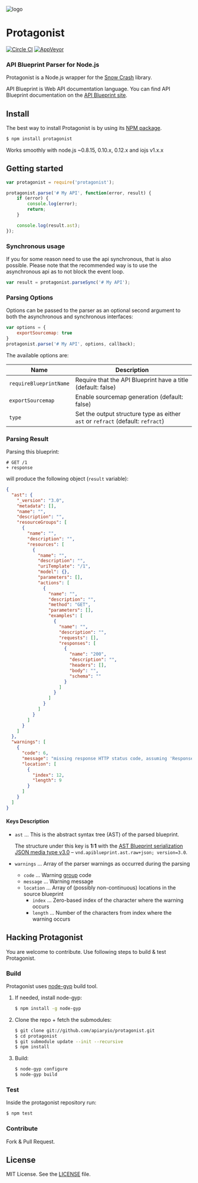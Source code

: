 ![logo](https://raw.github.com/apiaryio/api-blueprint/master/assets/logo_apiblueprint.png)

# Protagonist

[![Circle CI](https://circleci.com/gh/apiaryio/protagonist.svg?style=shield)](https://circleci.com/gh/apiaryio/protagonist)
[![AppVeyor](https://ci.appveyor.com/api/projects/status/uaa6ivk97urmoucr?svg=true)](https://ci.appveyor.com/project/Apiary/protagonist)



### API Blueprint Parser for Node.js
Protagonist is a Node.js wrapper for the [Snow Crash](https://github.com/apiaryio/snowcrash) library.

API Blueprint is Web API documentation language. You can find API Blueprint documentation on the [API Blueprint site](http://apiblueprint.org).

## Install
The best way to install Protagonist is by using its [NPM package](https://npmjs.org/package/protagonist).

```sh
$ npm install protagonist
```

Works smoothly with node.js ~0.8.15, 0.10.x, 0.12.x and iojs v1.x.x

## Getting started

```js
var protagonist = require('protagonist');

protagonist.parse('# My API', function(error, result) {
    if (error) {
        console.log(error);
        return;
    }

    console.log(result.ast);
});
```

### Synchronous usage

If you for some reason need to use the api synchronous, that is also possible.
Please note that the recommended way is to use the asynchronous api as to not
block the event loop.

```js
var result = protagonist.parseSync('# My API');
```

### Parsing Options

Options can be passed to the parser as an optional second argument to both the asynchronous and synchronous interfaces:

```js
var options = {
    exportSourcemap: true
}
protagonist.parse('# My API', options, callback);
```

The available options are:

Name                   | Description
---------------------- | ----------------------------------------------------------
`requireBlueprintName` | Require that the API Blueprint have a title (default: false)
`exportSourcemap`      | Enable sourcemap generation (default: false)
`type`                 | Set the output structure type as either `ast` or `refract` (default: `refract`)

### Parsing Result

Parsing this blueprint:

```
# GET /1
+ response
```

will produce the following object (`result` variable):

```json
{
  "ast": {
    "_version": "3.0",
    "metadata": [],
    "name": "",
    "description": "",
    "resourceGroups": [
      {
        "name": "",
        "description": "",
        "resources": [
          {
            "name": "",
            "description": "",
            "uriTemplate": "/1",
            "model": {},
            "parameters": [],
            "actions": [
              {
                "name": "",
                "description": "",
                "method": "GET",
                "parameters": [],
                "examples": [
                  {
                    "name": "",
                    "description": "",
                    "requests": [],
                    "responses": [
                      {
                        "name": "200",
                        "description": "",
                        "headers": [],
                        "body": "",
                        "schema": ""
                      }
                    ]
                  }
                ]
              }
            ]
          }
        ]
      }
    ]
  },
  "warnings": [
    {
      "code": 6,
      "message": "missing response HTTP status code, assuming 'Response 200'",
      "location": [
        {
          "index": 12,
          "length": 9
        }
      ]
    }
  ]
}
```

#### Keys Description

+ `ast` ... This is the abstract syntax tree (AST) of the parsed blueprint.

    The structure under this key is **1:1** with the [AST Blueprint serialization JSON media type v3.0](https://github.com/apiaryio/api-blueprint-ast#example-json-serialization) – `vnd.apiblueprint.ast.raw+json; version=3.0`.

+ `warnings` ... Array of the parser warnings as occurred during the parsing
    + `code` ...  Warning [group](https://github.com/apiaryio/snowcrash/blob/master/src/SourceAnnotation.h#L128) code
    + `message` ... Warning message
    + `location` ... Array of (possibly non-continuous) locations in the source blueprint
        + `index` ... Zero-based index of the character where the warning occurs
        + `length` ... Number of the characters from index where the warning occurs

## Hacking Protagonist
You are welcome to contribute. Use following steps to build & test Protagonist.

### Build
Protagonist uses [node-gyp](https://github.com/TooTallNate/node-gyp) build tool.

1. If needed, install node-gyp:

    ```sh
    $ npm install -g node-gyp
    ```

2. Clone the repo + fetch the submodules:

    ```sh
    $ git clone git://github.com/apiaryio/protagonist.git
    $ cd protagonist
    $ git submodule update --init --recursive
    $ npm install
    ```

3. Build:

    ```sh
    $ node-gyp configure
    $ node-gyp build
    ```

### Test
Inside the protagonist repository run:

```sh
$ npm test
```

### Contribute
Fork & Pull Request.

## License
MIT License. See the [LICENSE](https://github.com/apiaryio/protagonist/blob/master/LICENSE) file.

